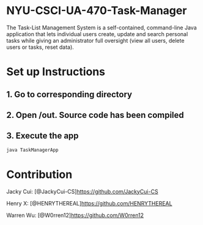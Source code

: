 # NYU-CSCI-UA-470-Task-Manager

The Task-List Management System is a self-contained, command-line Java application that lets individual users create, update and search personal tasks while giving an administrator full oversight (view all users, delete users or tasks, reset data).

# Set up Instructions

## 1. Go to corresponding directory 

## 2. Open /out. Source code has been compiled

## 3. Execute the app

```bash
java TaskManagerApp
```
# Contribution
Jacky Cui: [@JackyCui-CS]https://github.com/JackyCui-CS

Henry X: [@HENRYTHEREAL]https://github.com/HENRYTHEREAL

Warren Wu: [@W0rren12]https://github.com/W0rren12